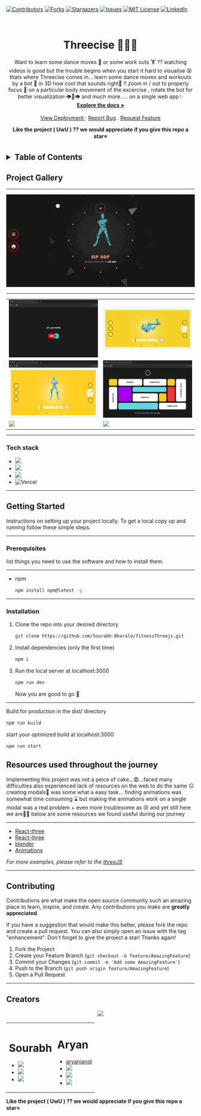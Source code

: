 


<!-- PROJECT SHIELDS -->
<!--
*** I'm using markdown "reference style" links for readability.
*** Reference links are enclosed in brackets [ ] instead of parentheses ( ).
*** See the bottom of this document for the declaration of the reference variables
*** for contributors-url, forks-url, etc. This is an optional, concise syntax you may use.
*** https://www.markdownguide.org/basic-syntax/#reference-style-links
-->
[![Contributors][contributors-shield]][contributors-url]
[![Forks][forks-shield]][forks-url]
[![Stargazers][stars-shield]][stars-url]
[![Issues][issues-shield]][issues-url]
[![MIT License][license-shield]][license-url]
[![LinkedIn][linkedin-shield]][linkedin-url]



<!-- PROJECT LOGO -->
<br />
<div align="center">
  
<h1 align="center">Threecise 🥂🤖✨</h1>
  <p align="center">
   Want to learn some dance moves 💃 or some work outs 🏋️ ?? watching videos  is good but the trouble begins when you start it hard to visualise 😵
thats where Threecise comes in... learn some dance moves and workouts by a bot 🤖 in 3D how cool that sounds right🤩 !!
zoom in / out to properly focus 🧐 on a particular body movement of the excercise , rotate the bot for better visualization 👁️👄👁️ and much more..... on a single web app✨
    <br />
    <a href="https://github.com/Sourabh-Bharale/fitnessThreejs"><strong>Explore the docs »</strong></a>
    <br />
    <br />
    <a href="https://threecise.vercel.app">View Deployment </a>
    ·
    <a href="https://github.com/Sourabh-Bharale/fitnessThreejs/issues">Report Bug</a>
    .
    <a href="https://github.com/Sourabh-Bharale/fitnessThreejs/issues">Request Feature</a>
  </p>
  <strong>Like the project ( UwU ) ?? we would appreciate if you give this repo a star⭐</strong>
</div>




<!-- TABLE OF CONTENTS -->
<h2><strong><details>
  <summary>Table of Contents</summary>
  <ol>
    <li>
      <a href="#project-gallery">About The Project</a>
      <ul>
        <li><a href="#project-gallery">Project Gallery</a></li>
        <li><a href="#tech-stack">Tech Stack</a></li>
      </ul>
    </li>
    <li>
      <a href="#getting-started">Getting Started</a>
      <ul>
        <li><a href="#prerequisites">Prerequisites</a></li>
        <li><a href="#installation">Installation</a></li>
      </ul>
    </li>
    <li><a href="#resources-used-throughout-the-journey">Resources</a></li>
    <li><a href="#contributing">contributing</a></li>
    <li><a href="#creators">meet the creators</a></li>
  </ol>
</details></strong></h2>



<!-- ABOUT THE PROJECT -->
## Project Gallery

---

<div align="center">
    <img  src = "./readme_assets/main.gif">
 </div>

---
<table align="center">
  <tr>
    <td><img width="400px" src = "./readme_assets/start.png"></td>
    <td><img width="400px" src = "./readme_assets/crunches.gif"></td>
  </tr>
  <tr>
    <td><img width="400px" src = "./readme_assets/gagnamStyle.png"></td>
    <td><img width="400px" src = "./readme_assets/categories.png"></td>
  </tr>
  <tr>
    <td><img width="400px" src = "./readme_assets/hiphop.gif"></td>
    <td><img width="400px" src = "./readme_assets/gagnamStyle.gif"></td>
  </tr>
</table>

---





### Tech stack

* <img src="https://img.shields.io/badge/Next-black?style=for-the-badge&logo=next.js&logoColor=white">
* <img src="https://img.shields.io/badge/tailwindcss-%2338B2AC.svg?style=for-the-badge&logo=tailwind-css&logoColor=white">
* <img src="https://img.shields.io/badge/threejs-black?style=for-the-badge&logo=three.js&logoColor=white">
* ![Vercel](https://img.shields.io/badge/vercel-%23000000.svg?style=for-the-badge&logo=vercel&logoColor=white)


---

<!-- GETTING STARTED -->
## Getting Started

Instructions on setting up your project locally.
To get a local copy up and running follow these simple steps.

---

### Prerequisites

list things you need to use the software and how to install them.

---

* npm
  ```sh
  npm install npm@latest -g
  ```

---

### Installation

1. Clone the repo into your desired directory
   ```sh
   git clone https://github.com/Sourabh-Bharale/fitnessThreejs.git
   ```
2. Install dependencies (only the first time)
   ```sh
   npm i
   ```
3. Run the local server at localhost:3000
   ```sh
   npm run dev
   ```
   
    Now you are good to go 🚀
   
 ---
    
   Build for production in the dist/ directory
   ```sh
   npm run build
   ```
   start your optimized build at localhost:3000
   ```sh
   npm run start
   ```




<!-- USAGE EXAMPLES -->
## Resources used throughout the journey

Implementing this project was not a peice of cake...😨...faced many difficulties also experienced lack of resources on the web to do the same 😖
creating modals🤖 was some what a easy task... finding animations was somewhat time consuming ⌛ but making the animations work on a single modal was a real problem + even more troublesome as 😢 and yet still here we are🥂🤩
below are some resources we found useful during our journey 

---

<ul>
  <li><a href="https://threejs.org/docs/index.html#manual/en/introduction/Creating-a-scene">React-three</a></li>
  <li><a href="https://docs.pmnd.rs/react-three-fiber/getting-started/introduction">React-three</a></li>
  <li><a href="https://www.blender.org/">blender</a></li>
  <li><a href="https://www.mixamo.com/#/">Animations</a></li>      
</ul>

_For more examples, please refer to the [threeJS](https://threejs.org/)_

---





<!-- CONTRIBUTING -->
## Contributing

Contributions are what make the open source community such an amazing place to learn, inspire, and create. Any contributions you make are **greatly appreciated**.

If you have a suggestion that would make this better, please fork the repo and create a pull request. You can also simply open an issue with the tag "enhancement".
Don't forget to give the project a star! Thanks again!

1. Fork the Project
2. Create your Feature Branch (`git checkout -b feature/AmazingFeature`)
3. Commit your Changes (`git commit -m 'Add some AmazingFeature'`)
4. Push to the Branch (`git push origin feature/AmazingFeature`)
5. Open a Pull Request


---

<!-- CONTACT -->
## Creators

<div align="center">
    <img  src = "./readme_assets/creators.gif">
 </div>
 <table>
  <tr>
    <td>
      <h1>Sourabh</h1>
      <ul>
        <li><a href="https://github.com/Sourabh-Bharale/"><img src="https://img.shields.io/badge/github-%23121011.svg?style=for-the-badge&logo=github&logoColor=white"></img></a></li>
        <li><a href="https://linkedin.com/in/sourabh-bharale-a9365821a/"><img src="https://img.shields.io/badge/linkedin-%230077B5.svg?style=for-the-badge&logo=linkedin&logoColor=white"></img></a></li>
       <li><a href="https://instagram.com/_s0ur48h_/"><img src="https://img.shields.io/badge/Instagram-%23E4405F.svg?style=for-the-badge&logo=Instagram&logoColor=white"></img></a></li>
       </ul>
    </td>
   <td>
       <h1>Aryan</h1>
      <ul>
        <li><a href="https://aryanjangid.in">aryanjanid</a></li>      
        <li><a href="https://github.com/aryanjangid"><img src="https://img.shields.io/badge/github-%23121011.svg?style=for-the-badge&logo=github&logoColor=white"></img></a></li>
        <li><a href="https://www.linkedin.com/in/jangidaryan/"><img src="https://img.shields.io/badge/linkedin-%230077B5.svg?style=for-the-badge&logo=linkedin&logoColor=white"></img></a></li>
       <li><a href="https://www.instagram.com/aj_aryan0007/"><img src="https://img.shields.io/badge/Instagram-%23E4405F.svg?style=for-the-badge&logo=Instagram&logoColor=white"></img></a></li>
       </ul>
    </td>
  </tr>
  </table>

<strong>Like the project ( UwU ) ?? we would appreciate if you give this repo a star⭐</strong>




<!-- MARKDOWN LINKS & IMAGES -->
<!-- https://www.markdownguide.org/basic-syntax/#reference-style-links -->
[contributors-shield]: https://img.shields.io/github/contributors/github_username/repo_name.svg?style=for-the-badge
[contributors-url]: https://github.com/github_username/repo_name/graphs/contributors
[forks-shield]: https://img.shields.io/github/forks/github_username/repo_name.svg?style=for-the-badge
[forks-url]: https://github.com/github_username/repo_name/network/members
[stars-shield]: https://img.shields.io/github/stars/github_username/repo_name.svg?style=for-the-badge
[stars-url]: https://github.com/github_username/repo_name/stargazers
[issues-shield]: https://img.shields.io/github/issues/github_username/repo_name.svg?style=for-the-badge
[issues-url]: https://github.com/github_username/repo_name/issues
[license-shield]: https://img.shields.io/github/license/github_username/repo_name.svg?style=for-the-badge
[license-url]: https://github.com/github_username/repo_name/blob/master/LICENSE.txt
[linkedin-shield]: https://img.shields.io/badge/-LinkedIn-black.svg?style=for-the-badge&logo=linkedin&colorB=555
[linkedin-url]: https://linkedin.com/in/linkedin_username
[product-screenshot]: images/screenshot.png
[Next.js]: https://img.shields.io/badge/next.js-000000?style=for-the-badge&logo=nextdotjs&logoColor=white
[Next-url]: https://nextjs.org/
[React.js]: https://img.shields.io/badge/React-20232A?style=for-the-badge&logo=react&logoColor=61DAFB
[React-url]: https://reactjs.org/
[Vue.js]: https://img.shields.io/badge/Vue.js-35495E?style=for-the-badge&logo=vuedotjs&logoColor=4FC08D
[Vue-url]: https://vuejs.org/
[Angular.io]: https://img.shields.io/badge/Angular-DD0031?style=for-the-badge&logo=angular&logoColor=white
[Angular-url]: https://angular.io/
[Svelte.dev]: https://img.shields.io/badge/Svelte-4A4A55?style=for-the-badge&logo=svelte&logoColor=FF3E00
[Svelte-url]: https://svelte.dev/
[Laravel.com]: https://img.shields.io/badge/Laravel-FF2D20?style=for-the-badge&logo=laravel&logoColor=white
[Laravel-url]: https://laravel.com
[Bootstrap.com]: https://img.shields.io/badge/Bootstrap-563D7C?style=for-the-badge&logo=bootstrap&logoColor=white
[Bootstrap-url]: https://getbootstrap.com
[JQuery.com]: https://img.shields.io/badge/jQuery-0769AD?style=for-the-badge&logo=jquery&logoColor=white
[JQuery-url]: https://jquery.com 

